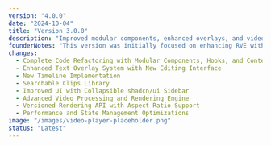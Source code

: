```yaml
---
version: "4.0.0"
date: "2024-10-04"
title: "Version 3.0.0"
description: "Improved modular components, enhanced overlays, and video rendering capabilities"
founderNotes: "This version was initially focused on enhancing RVE with video rendering capabilities, allowing users to export videos directly and download them. However, looking further into Remotion’s functionality, this evolved into a slight re-architecture, making RVE more modular and adaptable. Now, with a fully component-based structure—including modular hooks and contexts—features like the timeline and timeline items should be easily integrated into your Remotion projects or existing business codebases. There may be some gotchas but we can work our way through that together. || It also introduces an improved overlay system, editable text and clip overlays, and many other features. If you're upgrading to this version from a previous one, you may find it a bit more complex due to the added rendering capabilities of Remotion (as well as the refactoring), which require some understanding and adjustment. I’ve aimed to keep things as straightforward as possible to ensure a smooth setup. || Please note that the mobile-responsive feature has been temporarily removed, but it will be revisited in future versions. If needed, you can refer back to version 3 for insights into this feature. || If you encounter any issues or need assistance, please feel free to reach out to support. I’m here to help make your experience as seamless as possible. Thank you for your continued interest and trust in RVE!"
changes:
  - Complete Code Refactoring with Modular Components, Hooks, and Context API
  - Enhanced Text Overlay System with New Editing Interface
  - New Timeline Implementation
  - Searchable Clips Library
  - Improved UI with Collapsible shadcn/ui Sidebar
  - Advanced Video Processing and Rendering Engine
  - Versioned Rendering API with Aspect Ratio Support
  - Performance and State Management Optimizations
image: "/images/video-player-placeholder.png"
status: "Latest"
---
```

